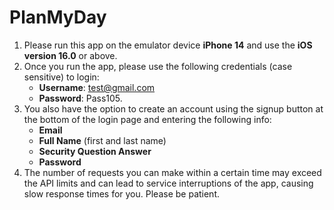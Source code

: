 # PlanMyDay
1. Please run this app on the emulator device **iPhone 14** and use the **iOS version 16.0** or above.
2. Once you run the app, please use the following credentials (case sensitive) to login:
    * **Username**: test@gmail.com
    * **Password**: Pass105.
3. You also have the option to create an account using the signup button at the bottom of the login page and entering the following info:
    * **Email**
    * **Full Name** (first and last name)
    * **Security Question Answer**
    * **Password**
4. The number of requests you can make within a certain time may exceed the API limits and can lead to service interruptions of the app, causing slow response times for you. Please be patient.
